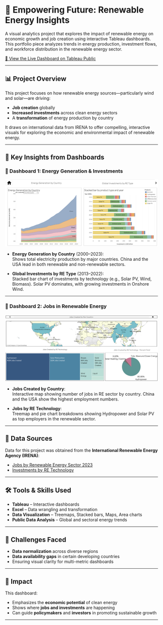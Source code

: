 # 🔋 Empowering Future: Renewable Energy Insights

A visual analytics project that explores the impact of renewable energy on economic growth and job creation using interactive Tableau dashboards. This portfolio piece analyzes trends in energy production, investment flows, and workforce distribution in the renewable energy sector.

[🔗 View the Live Dashboard on Tableau Public](https://public.tableau.com/app/profile/kartik.trisal/viz/RenewableEnergyandEconomicGrowthAnalysisDashboard/OpeningDashboard)

---

## 📊 Project Overview

This project focuses on how renewable energy sources—particularly wind and solar—are driving:

- **Job creation** globally
- **Increased investments** across clean energy sectors
- A **transformation** of energy production by country

It draws on international data from IRENA to offer compelling, interactive visuals for exploring the economic and environmental impact of renewable energy.

---

## 🧠 Key Insights from Dashboards

### 📌 Dashboard 1: Energy Generation & Investments

![Energy Generation and Investment Dashboard](/energy-dashboard.png)

- **Energy Generation by Country** (2000–2023):  
  Shows total electricity production by major countries. China and the USA lead in both renewable and non-renewable sectors.
  
- **Global Investments by RE Type** (2013–2022):  
  Stacked bar chart of investments by technology (e.g., Solar PV, Wind, Biomass). Solar PV dominates, with growing investments in Onshore Wind.

---

### 📌 Dashboard 2: Jobs in Renewable Energy

![Jobs Created in Renewable Energy Dashboard](/jobs-dashboard.png)

- **Jobs Created by Country**:  
  Interactive map showing number of jobs in RE sector by country. China and the USA show the highest employment numbers.
  
- **Jobs by RE Technology**:  
  Treemap and pie chart breakdowns showing Hydropower and Solar PV as top employers in the renewable sector.

---

## 📌 Data Sources

Data for this project was obtained from the **International Renewable Energy Agency (IRENA)**:

- [Jobs by Renewable Energy Sector 2023](https://irena.sharepoint.com/:x:/s/statistics-public/Ee1nmh6YUX9Bk2ijCA4SYHABdSLwlHUyQe7khxlQyERUSw)
- [Investments by RE Technology](https://irena.sharepoint.com/:x:/s/statistics-public/Eahsj-Vwd4RMstSSzyt4CzQBdoOUPFi8hTOc_CWHWlH_FA?e=RMldWJ)

---

## 🛠 Tools & Skills Used

- **Tableau** – Interactive dashboards
- **Excel** – Data wrangling and transformation
- **Data Visualization** – Treemaps, Stacked bars, Maps, Area charts
- **Public Data Analysis** – Global and sectoral energy trends

---

## 🚧 Challenges Faced

- **Data normalization** across diverse regions
- **Data availability gaps** in certain developing countries
- Ensuring visual clarity for multi-metric dashboards

---

## 🌱 Impact

This dashboard:
- Emphasizes the **economic potential** of clean energy
- Shows where **jobs and investments** are happening
- Can guide **policymakers** and **investors** in promoting sustainable growth

---
